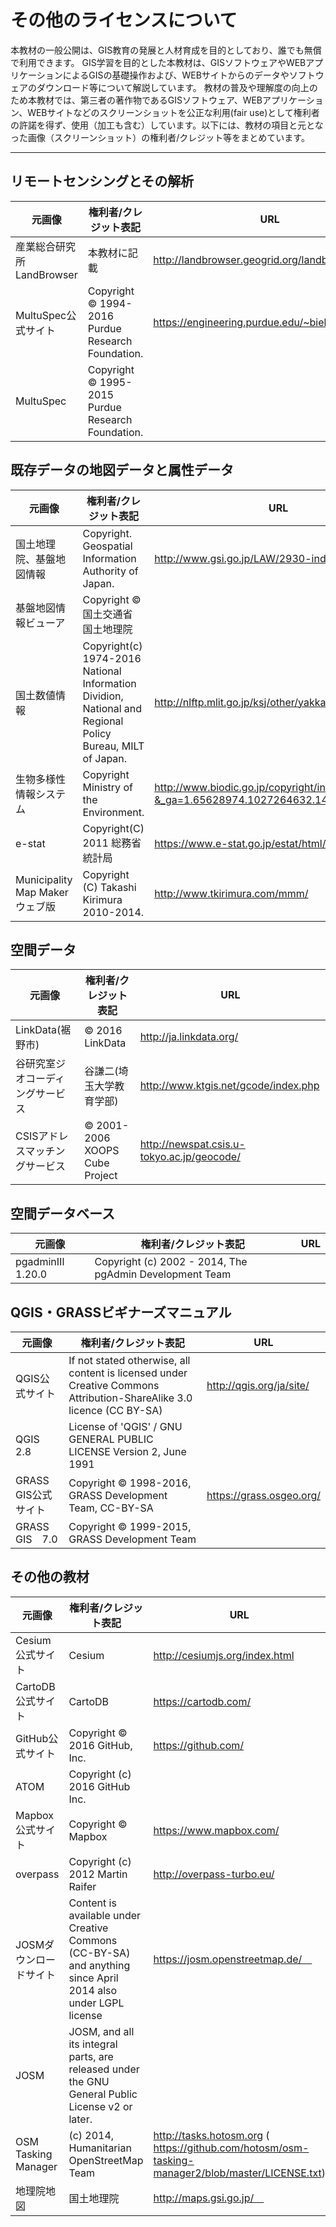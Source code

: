 # その他のライセンスについて
本教材の一般公開は、GIS教育の発展と人材育成を目的としており、誰でも無償で利用できます。
GIS学習を目的とした本教材は、GISソフトウェアやWEBアプリケーションによるGISの基礎操作および、WEBサイトからのデータやソフトウェアのダウンロード等について解説しています。
教材の普及や理解度の向上のため本教材では、第三者の著作物であるGISソフトウェア、WEBアプリケーション、WEBサイトなどのスクリーンショットを公正な利用(fair use)として権利者の許諾を得ず、使用（加工も含む）しています。以下には、教材の項目と元となった画像（スクリーンショット）の権利者/クレジット等をまとめています。

---------
## リモートセンシングとその解析

|元画像|権利者/クレジット表記|URL|
|---|---|---|
|産業総合研究所 LandBrowser|本教材に記載|http://landbrowser.geogrid.org/landbrowser/
|MultuSpec公式サイト|Copyright © 1994-2016 Purdue Research Foundation.|https://engineering.purdue.edu/~biehl/MultiSpec/ |
|MultuSpec|Copyright © 1995-2015 Purdue Research Foundation.|　　|

## 既存データの地図データと属性データ
|元画像|権利者/クレジット表記|URL|
|---|---|---|
|国土地理院、基盤地図情報|Copyright. Geospatial Information Authority of Japan.|http://www.gsi.go.jp/LAW/2930-index.html |
|基盤地図情報ビューア|Copyright ©　国土交通省　国土地理院|　　|
|国土数値情報|Copyright(c) 1974-2016 National Information Dividion, National and Regional Policy Bureau, MILT of Japan.|http://nlftp.mlit.go.jp/ksj/other/yakkan.html |
|生物多様性情報システム|Copyright Ministry of the Environment.|http://www.biodic.go.jp/copyright/index.html?&_ga=1.65628974.1027264632.1458710772#link |
|e-stat|Copyright(C) 2011 総務省 統計局|https://www.e-stat.go.jp/estat/html/spec.html |
|Municipality Map Maker ウェブ版|Copyright (C) Takashi Kirimura 2010-2014.|http://www.tkirimura.com/mmm/ |

## 空間データ
|元画像|権利者/クレジット表記|URL|
|---|---|---|
|LinkData(裾野市)|© 2016 LinkData|http://ja.linkdata.org/ |
|谷研究室ジオコーディングサービス| 谷謙二(埼玉大学教育学部) |http://www.ktgis.net/gcode/index.php |
|CSISアドレスマッチングサービス|© 2001-2006 XOOPS Cube Project|http://newspat.csis.u-tokyo.ac.jp/geocode/ |

## 空間データベース
|元画像|権利者/クレジット表記|URL|
|---|---|---|
|pgadminⅢ 1.20.0|Copyright (c) 2002 - 2014, The pgAdmin Development Team|　|


## QGIS・GRASSビギナーズマニュアル
|元画像|権利者/クレジット表記|URL|
|---|---|---|
|QGIS公式サイト|If not stated otherwise, all content is licensed under Creative Commons Attribution-ShareAlike 3.0 licence (CC BY-SA)|http://qgis.org/ja/site/ |
|QGIS　2.8|License of 'QGIS' / GNU GENERAL PUBLIC LICENSE Version 2, June 1991|　　|
|GRASS GIS公式サイト|Copyright © 1998-2016, GRASS Development Team, CC-BY-SA|https://grass.osgeo.org/ |
|GRASS GIS　7.0|Copyright © 1999-2015, GRASS Development Team|　　|

##  その他の教材
|元画像|権利者/クレジット表記|URL|
|---|---|---|
|Cesium公式サイト|Cesium |http://cesiumjs.org/index.html |
|CartoDB公式サイト|CartoDB |https://cartodb.com/ |
|GitHub公式サイト|Copyright © 2016 GitHub, Inc.|https://github.com/ |
|ATOM|Copyright (c) 2016 GitHub Inc.| |
|Mapbox公式サイト|Copyright © Mapbox | https://www.mapbox.com/ |
|overpass|Copyright (c) 2012 Martin Raifer|http://overpass-turbo.eu/ |
|JOSMダウンロードサイト|Content is available under Creative Commons (CC-BY-SA) and anything since April 2014 also under LGPL license|https://josm.openstreetmap.de/　|
|JOSM|JOSM, and all its integral parts, are released under the GNU General Public License v2 or later.|  |
|OSM Tasking Manager|(c) 2014, Humanitarian OpenStreetMap Team|http://tasks.hotosm.org ( https://github.com/hotosm/osm-tasking-manager2/blob/master/LICENSE.txt) |
|地理院地図|国土地理院|http://maps.gsi.go.jp/　|
